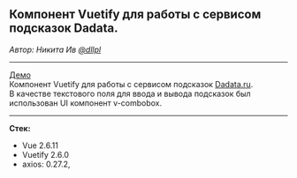 <h2>Компонент Vuetify для работы с сервисом подсказок Dadata.</h2>
<em>Автор: Никита Ив <a href='https://github.com/dllpl/'>@dllpl</a></em>
<hr>
<p>
    <a href="https://dllpl.github.io/vuetify-dadata-component/">Демо</a> <br>
    Компонент Vuetify для работы с сервисом подсказок <a href='https://dadata.ru/' target="_blank">Dadata.ru</a>. <br>
    В качестве текстового поля для ввода и вывода подсказок был использован UI компонент v-combobox.
</p>    
<hr>
<strong>Стек:</strong>
<ul>
    <li>
        Vue 2.6.11
    </li>
    <li>
        Vuetify 2.6.0
    </li>
    <li>
        axios: 0.27.2,
    </li>
</ul>

